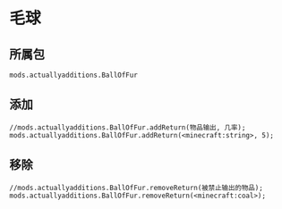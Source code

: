 # 毛球

## 所属包
`mods.actuallyadditions.BallOfFur`

## 添加

```zenscript
//mods.actuallyadditions.BallOfFur.addReturn(物品输出, 几率);
mods.actuallyadditions.BallOfFur.addReturn(<minecraft:string>, 5);
```

## 移除

```zenscript
//mods.actuallyadditions.BallOfFur.removeReturn(被禁止输出的物品);
mods.actuallyadditions.BallOfFur.removeReturn(<minecraft:coal>);
```